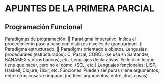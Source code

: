 # APUNTES DE LA PRIMERA PARCIAL
## Programación Funcional

Paradigmas de programación: 
	Paradigma imperativo. Indica el procedimiento paso a paso con distintos niveles de granularidad.
	Paradigma estructurado.
	Paradigma orientado a objetos.
Lenguajes procedurales (estructurados): C, Pascal, COBOL (se usa en Santander, BANAMEX y otros bancos), etc.
Lenguajes declarativos: Se le dice lo que tiene que hacer, pero no el cómo. (SQL, etc.)
Lenguajes funcionales: LISP, Haskell, Clojure, Elixir, etc.
Funciones: Pueden ser puras (tiene argumentos, entre otras cosas) e impuras (no tiene argumentos, entre otras cosas).

